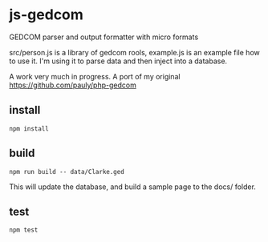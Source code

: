 # js-gedcom

GEDCOM parser and output formatter with micro formats

src/person.js is a library of gedcom rools, example.js is an example file how to use it. I'm using it to parse data and then inject into a database.

A work very much in progress. A port of my original https://github.com/pauly/php-gedcom

## install
```
npm install
```

## build
```
npm run build -- data/Clarke.ged
```
This will update the database, and build a sample page to the docs/ folder.

## test

```
npm test
```
